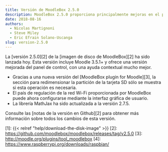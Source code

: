 ```yaml
---
title: Versión de MoodleBox 2.5.0
description: MoodleBox 2.5.0 proporciona principalmente mejoras en el panel de control de MoodleBox, incluyendo una ayuda contextual mucho mejor.
date: 2018-08-16
authors:
  - Nicolas Martignoni
  - Steve Miley
  - Eric Efrain Solano-Uscanga
slug: version-2.5.0
---
```


La [versión 2.5.0][2] de la [imagen de disco de MoodleBox][2] ha sido lanzada hoy. Esta versión incluye Moodle 3.5.1+ y ofrece una versión mejorada del panel de control, con una ayuda contextual mucho mejor.

  - Gracias a una nueva versión del [MoodleBox plugin for Moodle][3], la sección para redimensionar la partición de la tarjeta SD sólo se muestra si esta operación es necesaria.
  - El país de regulación de la red Wi-Fi proporcionada por MoodleBox puede ahora configurarse mediante la interfaz gráfica de usuario.
  - La librería MathJax ha sido actualizada a la versión 2.7.5.

Consulte las [notas de la versión en Github][2] para obtener más información sobre todos los cambios de esta versión.

 [1]: {{< relref "help/download-the-disk-image" >}}
 [2]: https://github.com/moodlebox/moodlebox/releases/tag/v2.5.0
 [3]: http://moodle.org/plugins/tool_moodlebox
 [4]: https://www.raspberrypi.org/downloads/raspbian/
